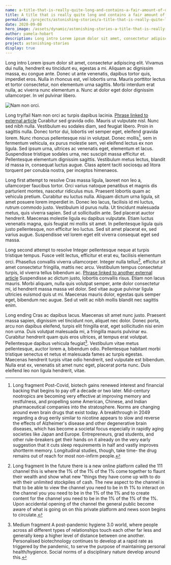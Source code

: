 ```yaml
---
name: a-title-that-is-really-quite-long-and-contains-a-fair-amount-of-detail-and-content-and-goes-on-a-bit
title: A title that is really quite long and contains a fair amount of detail and content and goes on a bit
permalink: /projects/astonishing-stories/a-title-that-is-really-quite-long-and-contains-a-fair-amount-of-detail-and-content-and-goes-on-a-bit/
date: 2020-09-08
hero_image: /assets/dynamic/astonishing-stories-a-title-that-is-really-quite-long-and-contains-a-fair-amount-of-detail-and-content-and-goes-on-a-bit.jpg
author: pamela-hobart
description: Long intro Lorem ipsum dolor sit amet, consectetur adipiscing elit.
project: astonishing-stories
display: true
---
```

Long intro Lorem ipsum dolor sit amet, consectetur adipiscing elit. Vivamus dui nulla, hendrerit eu tincidunt eu, egestas a mi. Aliquam ac dignissim massa, eu congue ante. Donec ut ante venenatis, dapibus tortor quis, imperdiet eros. Nulla in rhoncus est, vel lobortis urna. Mauris porttitor lectus et tortor consectetur, non elementum urna sagittis. Morbi interdum erat nulla, ac viverra nunc elementum a. Nunc at dolor eget dolor dignissim ullamcorper. In vel pulvinar libero.

<img
  src="{{ site.url }}/assets/dynamic/astonishing-stories-a-title-that-is-really-quite-long-and-contains-a-fair-amount-of-detail-and-content-and-goes-on-a-bit.jpg"
  alt="Nam non orci."
  class="fn mw-100 fl-m mr4-m ml2-m mt1-m mb2-m mw5-m fl-l mr4-l ml1-l mt2-l mb2-l mw6-l" />

Long try/fail Nam non orci ac turpis dapibus lacinia. [Phrase linked to external article](https://roamresearch.com/#/app/Astonishing_Stories/page/YLj-7R4GY) Curabitur sed gravida odio. Mauris ut vulputate nisl. Nunc sed nibh nulla. Vestibulum eu sodales diam, sed feugiat libero. Proin in sagittis nulla. Donec tortor dui, lobortis vel semper eget, eleifend gravida lorem. Nunc rhoncus pellentesque nisi in volutpat. Donec mollis[^1], sem in fermentum vehicula, ex purus molestie sem, vel eleifend lectus ex non ligula. Sed ipsum urna, ultrices ac venenatis eget, elementum et lacus. Suspendisse tristique sodales urna, nec suscipit massa efficitur et. Pellentesque elementum dignissim sagittis. Vestibulum metus lectus, blandit id massa in, consequat luctus augue. Class aptent taciti sociosqu ad litora torquent per conubia nostra, per inceptos himenaeos.

Long first attempt to resolve Cras massa ligula, laoreet non leo a, ullamcorper faucibus tortor. Orci varius natoque penatibus et magnis dis parturient montes, nascetur ridiculus mus. Praesent lobortis quam ac vehicula pretium. Curabitur eu luctus nulla. Aliquam dictum urna ligula, sit amet posuere lorem imperdiet in. Donec leo lacus, facilisis id mi luctus, rutrum commodo justo. Vestibulum id purus nulla. Ut tincidunt malesuada metus, quis viverra sapien. Sed ut sollicitudin ante. Sed placerat auctor hendrerit. Maecenas molestie ligula eu dapibus vulputate. Etiam luctus venenatis magna, quis feugiat mi mollis sit amet. In pellentesque ligula quis justo pellentesque, non efficitur leo luctus. Sed sit amet placerat ex, sed varius augue. Suspendisse vel lorem eget elit viverra consequat eget sed massa.

Long second attempt to resolve Integer pellentesque neque at turpis tristique tempus. Fusce velit lectus, efficitur et erat eu, facilisis elementum orci. Phasellus convallis viverra ullamcorper. Integer nulla tellus[^2], efficitur sit amet consectetur fringilla, mattis nec arcu. Vestibulum tempus consectetur turpis, id viverra tellus bibendum ac. [Phrase linked to another external article](https://roamresearch.com/#/app/Astonishing_Stories/page/YLj-7R4GY) Suspendisse ac dictum justo, lobortis convallis risus. Etiam non lacus mauris. Morbi aliquam, nulla quis volutpat semper, ante dolor consectetur mi, id hendrerit massa massa vel dolor. Sed vitae augue pulvinar ligula ultricies euismod quis ut mi. Maecenas mauris dolor, egestas quis semper eget, bibendum nec augue. Sed ut velit ac nibh mollis blandit nec sagittis enim.

Long ending Cras ac dapibus lacus. Maecenas sit amet nunc justo. Praesent massa sapien, dignissim vel tincidunt non, aliquet nec dolor. Donec porta, arcu non dapibus eleifend, turpis elit fringilla erat, eget sollicitudin nisi enim non urna. Duis volutpat malesuada mi, a fringilla mauris pulvinar eu. Curabitur hendrerit quam quis eros ultrices, at tempus erat volutpat. Pellentesque dapibus vehicula feugiat[^3]. Vestibulum vitae metus pellentesque, auctor lorem a, bibendum odio. Pellentesque habitant morbi tristique senectus et netus et malesuada fames ac turpis egestas. Maecenas hendrerit turpis vitae odio hendrerit, sed vulputate est bibendum. Nulla erat ex, venenatis sit amet nunc eget, placerat porta nunc. Duis eleifend leo non ligula hendrerit, vitae.

[^1]: Long fragment Post-Covid, biotech gains renewed interest and financial backing that begins to pay off a decade or two later. Mid-century nootropics are becoming very effective at improving memory and restfulness, and propelling some American, Chinese, and Indian pharmaceutical companies into the stratosphere. Norms are changing around even brain drugs that exist today. A breakthrough in 2049 regarding a drug eerily similar to nicotine appears to slow and reverse the effects of Alzheimer's disease and other degenerative brain diseases, which has become a societal focus especially in  rapidly aging societies like Japan and Europe. Entrepreneurs, grad students, and other rule-breakers get their hands on it already on the very early suggestion that it cuts sleep requirements in half and vastly improves shortterm memory. Longitudinal studies, though, take time- the drug remains out of reach for most non-infirm people.

[^2]: Long fragment In the future there is a new online platform called the 111 channel this is where the 1% of the 1% of the 1% come together to flaunt their wealth and show what new "things they have come up with to do with their unlimited stockpiles of cash. The new aspect to the channel is that to be able to view the channel you need to be in th 1%  to interact on the channel you you need to be in the 1% of the 1% and to create content for the channel you need to be in the 1% of the 1% of the 1%. Upon accidental opening of the channel the general public become aware of what is going on on this private platform and news soon begins to circulate.

[^3]: Medium fragment A post-pandemic hygiene 3.0 world, where people across all different types of relationships touch each other far less and generally keep a higher level of distance between one another. Personalised biotechnology continues to develop at a rapid rate as triggered by the pandemic, to serve the purpose of maintaining personal health/hygience. Social norms of a disciplinary nature develop around this.
